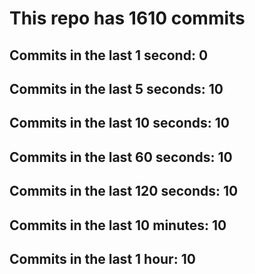 # This repo has 1610 commits

## Commits in the last 1 second: 0
## Commits in the last 5 seconds: 10
## Commits in the last 10 seconds: 10
## Commits in the last 60 seconds: 10
## Commits in the last 120 seconds: 10
## Commits in the last 10 minutes: 10
## Commits in the last 1 hour: 10
